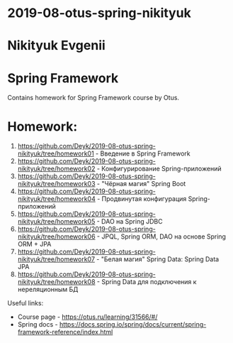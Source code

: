 # 2019-08-otus-spring-nikityuk
# Nikityuk Evgenii
# Spring Framework

Contains homework for Spring Framework course by Otus.

# Homework:
1) https://github.com/Deyk/2019-08-otus-spring-nikityuk/tree/homework01 - Введение в Spring Framework
2) https://github.com/Deyk/2019-08-otus-spring-nikityuk/tree/homework02 - Конфигурирование Spring-приложений
3) https://github.com/Deyk/2019-08-otus-spring-nikityuk/tree/homework03 - "Чёрная магия" Spring Boot
4) https://github.com/Deyk/2019-08-otus-spring-nikityuk/tree/homework04 - Продвинутая конфигурация Spring-приложений
5) https://github.com/Deyk/2019-08-otus-spring-nikityuk/tree/homework05 - DAO на Spring JDBC
6) https://github.com/Deyk/2019-08-otus-spring-nikityuk/tree/homework06 - JPQL, Spring ORM, DAO на основе Spring ORM + JPA
7) https://github.com/Deyk/2019-08-otus-spring-nikityuk/tree/homework07 - "Белая магия" Spring Data: Spring Data JPA 
8) https://github.com/Deyk/2019-08-otus-spring-nikityuk/tree/homework08 - Spring Data для подключения к нереляционным БД 

Useful links:
* Course page - https://otus.ru/learning/31566/#/
* Spring docs - https://docs.spring.io/spring/docs/current/spring-framework-reference/index.html
